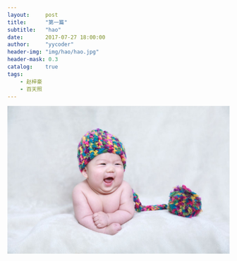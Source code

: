 ```yaml
---
layout:     post
title:      "第一篇"
subtitle:   "hao"
date:       2017-07-27 18:00:00
author:     "yycoder"
header-img: "img/hao/hao.jpg"
header-mask: 0.3
catalog:    true
tags:
    - 赵梓豪
    - 百天照
---
```


![](/img/hao/hao.jpg)